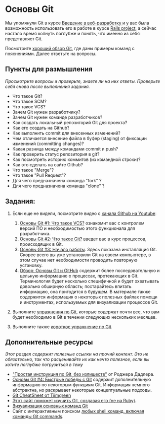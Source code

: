# Основы Git
<!-- *...* -->

Мы упомянули Git в курсе [Введение в веб-разработку ](/introduction-to-web-development/tools-of-trade) и у вас была возможность использовать его в работе в курсе [Rails project](/basics-of-web-development/project-rails), а сейчас настало время копнуть поглубже и понять, что именно из себя представляет Git.

Посмотрите [хороший обзор Git](http://www.vikingcodeschool.com/web-development-basics/getting-to-know-git), где даны примеры команд с пояснениями. Далее ответьте на вопросы.

## Пункты для размышления

*Просмотрите вопросы и проверьте, знаете ли на них ответы. Проверьте себя снова после выполнения задания.*

* Что такое Git?
* Что такое SCM?
* Что такое VCS?
* Зачем Git нужен разработчику?
* Зачем Git нужен команде разработчиков?
* Как создать локальный репозиторий Git для проекта?
* Как его создать на Github?
* Как выполнить commit для внесенных изменений?
* Чем отличается внесение файла в буфер (staging) от фиксации изменений (committing changes)?
* Какая разница между командами commit и push?
* Как проверить статус репозитория в git?
* Как посмотреть историю коммитов (из командной строки)?
* Как это сделать на сайте Github?
* Что такое "Merge"?
* Что такое "Pull Request"?
* Для чего предназначена команда "fork" ?
* Для чего предназначена команда "clone" ?

## Задания:

1. Если еще не видели, посмотрите видео с [канала Github на Youtube](http://www.youtube.com/GitHubGuides):
    
    1. [Основы Git #1: Что такое VCS?](http://www.youtube.com/watch?v=8oRjP8yj2Wo) ознакомит вас с контролем версий ПО и необходимостью этого функционала для разработчика.
    2. [Основы Git #2: Что такое Git?](http://www.youtube.com/watch?v=uhtzxPU7Bz0) введет вас в курс процессов, происходящих в Git.
    3. [Основы Git #3: Начало работы](https://www.youtube.com/watch?v=wmnSyrRBKTw). Здесь показана инсталляция Git. Скорее всего вы уже установили Git на своем компьютере, в этом случае нет необходимости проводить повторную установку.
    4. [Обзор: Основы Git и GitHub](http://www.youtube.com/watch?v=U8GBXvdmHT4) содержит более последовательную и цельную информацию о процессах, протекающих в Git. Терминология будет несколько специфичной и будет охватывать довольно обширную область; постарайтесь впитать информацию, она пригодится в будущем. В материале также содержится информация о некоторых полезных файлах помощи и инструментах, используемых для визуализации процессов Git.

1. Выполните [упражнения по Git](http://www.vikingcodeschool.com/web-development-basics/git-calisthenics), которые содержат почти все, что вам будет необходимо в Git в течении следующих нескольких месяцев.
2. Выполните также [короткое упражнение по Git](http://try.github.io/levels/1/challenges/1).

## Дополнительные ресурсы

*Этот раздел содержит полезные ссылки на прочий контент. Это не обязательно, так что расценивайте их как нечто полезное, если вы хотите поглубже погрузиться в тему*

* ["Простая инструкция по Git, без излишеств"](http://rogerdudler.github.io/git-guide/) от Роджера Дадлера.
* [Основы Git #4: Быстрые победы с Git](http://www.youtube.com/watch?v=7w5Z7LmyLgI) содержит дополнительную информацию по некоторым функциям Git. Информация немного абстрактна, но раскрывает некоторые концептуальные подходы.
* [Git CheatSheet от Tiimgreen](https://github.com/tiimgreen/github-cheat-sheet)
* [Этот сайт поможет изучить Git, создавая его (не на Ruby)](http://kushagragour.in/blog/2014/01/build-git-learn-git/).
* [Визуализация основных команд Git](http://www.wei-wang.com/ExplainGitWithD3/)
* Сайт с интерактивным поиском [любых shell команд, включая команды Git commands](http://explainshell.com).
